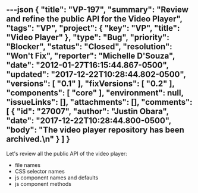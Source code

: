 ---json
{
  "title": "VP-197",
  "summary": "Review and refine the public API for the Video Player",
  "tags": "VP",
  "project": {
    "key": "VP",
    "title": "Video Player"
  },
  "type": "Bug",
  "priority": "Blocker",
  "status": "Closed",
  "resolution": "Won't Fix",
  "reporter": "Michelle D'Souza",
  "date": "2012-01-27T16:15:44.867-0500",
  "updated": "2017-12-22T10:28:44.802-0500",
  "versions": [
    "0.1"
  ],
  "fixVersions": [
    "0.2"
  ],
  "components": [
    "core"
  ],
  "environment": null,
  "issueLinks": [],
  "attachments": [],
  "comments": [
    {
      "id": "27007",
      "author": "Justin Obara",
      "date": "2017-12-22T10:28:44.800-0500",
      "body": "The video player repository has been archived.\n"
    }
  ]
}
---
Let's review all the public API of the video player:

* file names
* CSS selector names
* js component names and defaults
* js component methods\
  &#x20;&#x20;

        